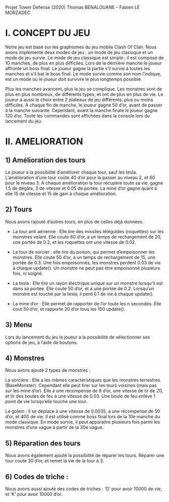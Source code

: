    Projet Tower Defense (2020)
   Thomas BENALOUANE – Fabien LE MORZADEC


# I. CONCEPT DU JEU

Notre jeu est basé sur les graphismes du jeu mobile Clash Of Clan.
Nous avons implémenté deux modes de jeu : un mode de jeu classique et un mode de jeu survie.
Le mode de jeu classique est simple : il est composé de 10 manches, de plus en plus difficiles.
Lors de la dernière manche le joueur affronte un boss final.
Le joueur gagne la partie s’il survie à toutes les manches et s’il bat le boss final.
Le mode survie comme son nom l’indique, est un mode où le joueur doit survivre le plus longtemps possible.


Plus les manches avancent, plus le jeu se complique.
Les monstres sont de plus en plus nombreux, de différents types, et ont de plus en plus de vie.
Le joueur a aussi le choix entre 2 plateaux de jeu différents, plus ou moins difficiles.
A chaque fin de manche, le joueur gagne 50 d’or, avant de passer à la manche suivante.
Cependant, avant la manche finale le joueur gagne 120 d’or.
Toute les commandes sont affichées dans la console lors du lancement du jeu.


# II. AMELIORATION

## 1)	Amélioration des tours
Le joueur a la possibilité d’améliorer chaque tour, sauf les tesla.
L’amélioration d’une tour coûte 40 d’or pour la passer au niveau 2, et 60 pour le niveau 3.
A chaque amélioration la tour récupère toute sa vie, gagne 1.5 de dégâts, 3 de vitesse et 0.05 de portée.
La mine d’or gagne quant à elle 15 de vitesse et 15 de gain à chaque amélioration.

## 2)	Tours
Nous avons rajouté d’autres tours, en plus de celles déjà données.

- La tour anti aérienne : Elle tire des missiles téléguides (roquettes) sur les monstres volant.
Elle coute 60 d’or, a un temps de rechargement de 20, une portée de 0.2, et les roquettes ont une vitesse de 0.02.

- La tour de sorcier : elle tire du poison, qui permet d’empoisonner les monstres.
Elle coute 50 d’or, a un temps de rechargement de 15, une portée de 0.3.
Une fois empoisonnés, les monstres perdent 0.03 de vie à chaque update().
Un monstre ne peut pas être empoisonné plusieurs fois, ni soigné.

- La tesla : Elle tire un rayon électrique unique sur un monstre lorsqu’il est dans sa portée.
Elle coute 50 d’or, et a une portée de 0.2. Lorsqu’un monstre est touché par la tesla, il perd 0.1 de vie à chaque update().

- La mine d’or : Elle permet de rapporter de l’or toute les n secondes.
Elle cout 50 d’or, et rapporte 20 d’or tous les 150 update().

## 3)	Menu
Lors du lancement du jeu le joueur a la possibilité de sélectionner ses options de jeu, à l’aide de boutons.

## 4)	Monstres
Nous avons ajouté 2 types de monstres :

La sorcière : Elle a les mêmes caractéristiques que les monstres terrestres (BaseMonster).
Cependant elle peut tirer sur les tours voisines (mais pas sur les mine d’or).
Elle a une récompense de 8 d’or, une vitesse de tir de 20, et tir des boules de feu à une vitesse de 0.03.
Une boule de feu enlève 1 point de vie lorsqu’elle touche une tour.


Le golem : Il se déplace à une vitesse de 0.0035, a une récompense de 50 d’or, et 400 de vie.
Il est utilisé comme boss final lors de la 10e manche du mode classique.
En mode survie, il peut apparaitre plusieurs fois parmi les monstres d’une vague à partir de la 30e vague.

## 5)	Réparation des tours
Nous avons également ajouté la possibilité de réparer les tours.
Réparer une tour coute 30 d’or, et remet la vie de la tour à 3.

## 6)	Codes de triche :
Nous avons aussi ajouté des codes de triches :
‘O’ pour avoir 10000 de vie, et ‘K’ pour avoir 10000 d’or.

